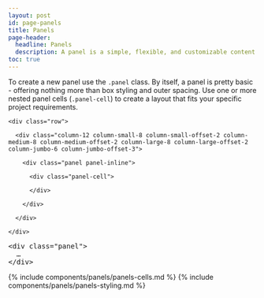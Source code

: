 ```yaml
---
layout: post
id: page-panels
title: Panels
page-header:
  headline: Panels
  description: A panel is a simple, flexible, and customizable content container. In combination with panel cells, panels can be used to create a wide range of layout and content display options.
toc: true
---
```


<p>

  To create a new panel use the <code>.panel</code> class. By itself, a panel is pretty basic - offering nothing more than box styling and outer spacing.  Use one or more nested panel cells (<code>.panel-cell</code>) to create a layout that fits your specific project requirements.

</p>

<!-- =================================================
BEGIN: Example
================================================== -->

<div class="panel flush-bottom">

  <div class="panel-cell">

    <div class="row">

      <div class="column-12 column-small-8 column-small-offset-2 column-medium-8 column-medium-offset-2 column-large-8 column-large-offset-2 column-jumbo-6 column-jumbo-offset-3">

        <div class="panel panel-inline">

          <div class="panel-cell">

          </div>

        </div>

      </div>

    </div>

  </div>

  <div class="panel-cell panel-cell-light panel-cell-code-block">

<pre class="prettyprint transparent flush lang-html">
&lt;div class="panel"&gt;
  &hellip;
&lt;/div&gt;
</pre>

  </div>

</div>

{% include components/panels/panels-cells.md %}
{% include components/panels/panels-styling.md %}
